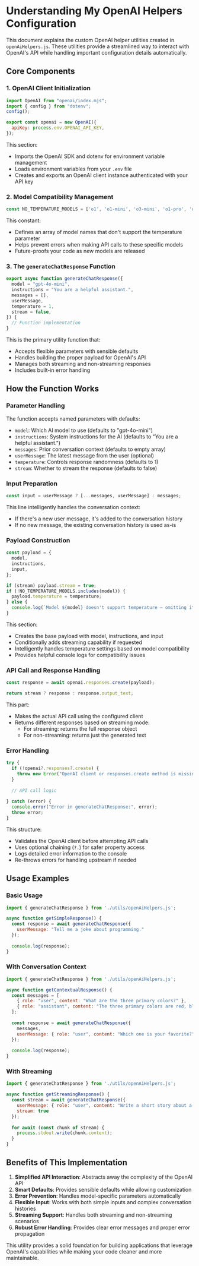 # Understanding My OpenAI Helpers Configuration

This document explains the custom OpenAI helper utilities created in `openAiHelpers.js`. These utilities provide a streamlined way to interact with OpenAI's API while handling important configuration details automatically.

## Core Components

### 1. OpenAI Client Initialization

```javascript
import OpenAI from "openai/index.mjs";
import { config } from "dotenv";
config();

export const openai = new OpenAI({
  apiKey: process.env.OPENAI_API_KEY,
});
```

This section:
- Imports the OpenAI SDK and dotenv for environment variable management
- Loads environment variables from your `.env` file
- Creates and exports an OpenAI client instance authenticated with your API key

### 2. Model Compatibility Management

```javascript
const NO_TEMPERATURE_MODELS = ['o1', 'o1-mini', 'o3-mini', 'o1-pro', 'o3', 'o4-mini'];
```

This constant:
- Defines an array of model names that don't support the temperature parameter
- Helps prevent errors when making API calls to these specific models
- Future-proofs your code as new models are released

### 3. The `generateChatResponse` Function

```javascript
export async function generateChatResponse({
  model = "gpt-4o-mini",
  instructions = "You are a helpful assistant.",
  messages = [],
  userMessage,
  temperature = 1,
  stream = false,
}) {
  // Function implementation
}
```

This is the primary utility function that:
- Accepts flexible parameters with sensible defaults
- Handles building the proper payload for OpenAI's API
- Manages both streaming and non-streaming responses
- Includes built-in error handling

## How the Function Works

### Parameter Handling

The function accepts named parameters with defaults:
- `model`: Which AI model to use (defaults to "gpt-4o-mini")
- `instructions`: System instructions for the AI (defaults to "You are a helpful assistant.")
- `messages`: Prior conversation context (defaults to empty array)
- `userMessage`: The latest message from the user (optional)
- `temperature`: Controls response randomness (defaults to 1)
- `stream`: Whether to stream the response (defaults to false)

### Input Preparation

```javascript
const input = userMessage ? [...messages, userMessage] : messages;
```

This line intelligently handles the conversation context:
- If there's a new user message, it's added to the conversation history
- If no new message, the existing conversation history is used as-is

### Payload Construction

```javascript
const payload = {
  model,
  instructions,
  input,
};

if (stream) payload.stream = true;
if (!NO_TEMPERATURE_MODELS.includes(model)) {
  payload.temperature = temperature;
} else {
  console.log(`Model ${model} doesn't support temperature — omitting it.`);
}
```

This section:
- Creates the base payload with model, instructions, and input
- Conditionally adds streaming capability if requested
- Intelligently handles temperature settings based on model compatibility
- Provides helpful console logs for compatibility issues

### API Call and Response Handling

```javascript
const response = await openai.responses.create(payload);

return stream ? response : response.output_text;
```

This part:
- Makes the actual API call using the configured client
- Returns different responses based on streaming mode:
  - For streaming: returns the full response object
  - For non-streaming: returns just the generated text

### Error Handling

```javascript
try {
  if (!openai?.responses?.create) {
    throw new Error("OpenAI client or responses.create method is missing");
  }
  
  // API call logic
  
} catch (error) {
  console.error("Error in generateChatResponse:", error);
  throw error;
}
```

This structure:
- Validates the OpenAI client before attempting API calls
- Uses optional chaining (`?.`) for safer property access
- Logs detailed error information to the console
- Re-throws errors for handling upstream if needed

## Usage Examples

### Basic Usage

```javascript
import { generateChatResponse } from './utils/openAiHelpers.js';

async function getSimpleResponse() {
  const response = await generateChatResponse({
    userMessage: "Tell me a joke about programming."
  });
  
  console.log(response);
}
```

### With Conversation Context

```javascript
import { generateChatResponse } from './utils/openAiHelpers.js';

async function getContextualResponse() {
  const messages = [
    { role: "user", content: "What are the three primary colors?" },
    { role: "assistant", content: "The three primary colors are red, blue, and yellow." }
  ];
  
  const response = await generateChatResponse({
    messages,
    userMessage: { role: "user", content: "Which one is your favorite?" }
  });
  
  console.log(response);
}
```

### With Streaming

```javascript
import { generateChatResponse } from './utils/openAiHelpers.js';

async function getStreamingResponse() {
  const stream = await generateChatResponse({
    userMessage: { role: "user", content: "Write a short story about a robot." },
    stream: true
  });
  
  for await (const chunk of stream) {
    process.stdout.write(chunk.content);
  }
}
```

## Benefits of This Implementation

1. **Simplified API Interaction**: Abstracts away the complexity of the OpenAI API
2. **Smart Defaults**: Provides sensible defaults while allowing customization
3. **Error Prevention**: Handles model-specific parameters automatically
4. **Flexible Input**: Works with both simple inputs and complex conversation histories
5. **Streaming Support**: Handles both streaming and non-streaming scenarios
6. **Robust Error Handling**: Provides clear error messages and proper error propagation

This utility provides a solid foundation for building applications that leverage OpenAI's capabilities while making your code cleaner and more maintainable.